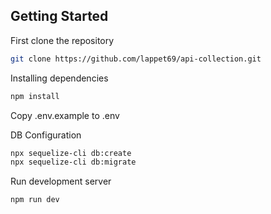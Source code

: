 ## Getting Started

First clone the repository
```bash
git clone https://github.com/lappet69/api-collection.git
```

Installing dependencies
```bash
npm install
```

Copy .env.example to .env

DB Configuration
```bash
npx sequelize-cli db:create
npx sequelize-cli db:migrate
```

Run development server

```bash
npm run dev
```
